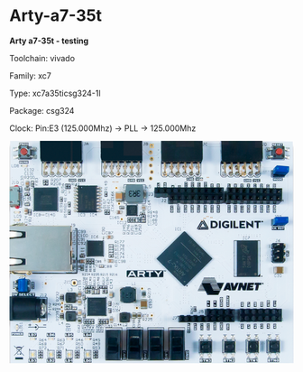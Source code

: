 # Arty-a7-35t
**Arty a7-35t - testing**

Toolchain: vivado

Family: xc7

Type: xc7a35ticsg324-1l

Package: csg324

Clock: Pin:E3 (125.000Mhz) -> PLL -> 125.000Mhz

![board.png](board.png)

